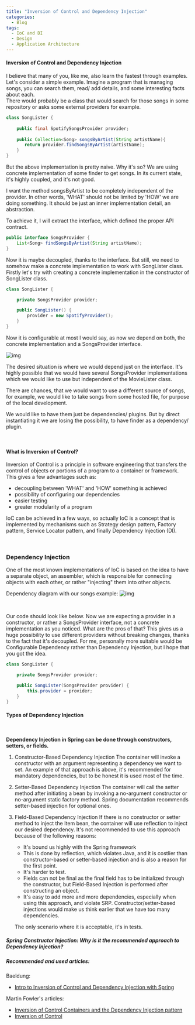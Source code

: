 ```yaml
---
title: "Inversion of Control and Dependency Injection"
categories:
  - Blog
tags:
  - IoC and DI
  - Design 
  - Application Architecture
---
```


#### Inversion of Control and Dependency Injection

I believe that many of you, like me, also learn the fastest through examples. <br>
Let's consider a simple example. Imagine a program that is managing songs, you can search them, read/ add details, and some interesting facts about each. <br>
There would probably be a class that would search for those songs in some repository or asks some external providers for example.

```java
class SongLister {
    
    public final SpotifySongsProvider provider;
    
    public Collection<Song> songsByArtist(String artistName){
       return provider.findSongsByArtist(artistName);
    }
}
```
But the above implementation is pretty naive. Why it's so?
We are using concrete implementation of some finder to get songs.
In its current state, it's highly coupled, and it's not good.

I want the method songsByArtist to be completely independent of the provider.
In other words, 'WHAT' should not be limited by 'HOW' we are doing something.
It should be just an inner implementation detail, an abstraction.

To achieve it, I will extract the interface, which defined the proper API contract.

```java 
public interface SongsProvider {
    List<Song> findSongsByArtist(String artistName);
}
```

Now it is maybe decoupled, thanks to the interface.
But still, we need to somehow make a concrete implementation to work with SongLister class.
Firstly let's try with creating a concrete implementation in the constructor of SongLister class.

```java
class SongLister {

    private SongsProvider provider;

    public SongLister() {
        provider = new SpotifyProvider();
    }
}
```
Now it is configurable at most I would say, as now we depend on both, the concrete implementation and a SongsProvider interface.

![img]({{site.url}}/assets/blog_images/2022-24-10-inversion-of-control-and-the-dependency-injection/conrete-impl-constructor-initializing.jpg)

The desired situation is where we would depend just on the interface.
It's highly possible that we would have several SongsProvider implementations which we would like to use but independent of the MovieLister class.

There are chances, that we would want to use a different source of songs, for example, we would like to take songs from some hosted file, for purpose of the local development.

We would like to have them just be dependencies/ plugins. But by direct instantiating it we are losing the possibility, to have finder as a dependency/ plugin.

<br>

#### What is Inversion of Control?

Inversion of Control is a principle in software engineering that transfers the control of objects or portions of a program to a container or framework.
This gives a few advantages such as:

* decoupling between 'WHAT' and 'HOW' something is achieved
* possibility of configuring our dependencies
* easier testing
* greater modularity of a program


IoC can be achieved in a few ways, so actually IoC is a concept that is implemented by mechanisms such as Strategy design pattern, Factory pattern, Service Locator pattern, and finally Dependency Injection (DI).

<br>

### Dependency Injection

One of the most known implementations of IoC is based on the idea to have a separate object, an assembler, which is responsible for connecting objects with each other, or rather "injecting" them into other objects.

Dependency diagram with our songs example:
![img]({{site.url}}/assets/blog_images/2022-24-10-inversion-of-control-and-the-dependency-injection/di-architecture.jpg)


<br>

Our code should look like below. Now we are expecting a provider in a constructor, or rather a SongsProvider interface, not a concrete implementation as you noticed.
What are the pros of that? This gives us a huge possibility to use different providers without breaking changes, thanks to the fact that it's decoupled.
For me, personally more suitable would be Configurable Dependency rather than Dependency Injection, but I hope that you got the idea.

```java
class SongLister {

    private SongsProvider provider;

    public SongLister(SongsProvider provider) {
        this.provider = provider;
    }
}
```

#### Types of Dependency Injection

<br> 

**Dependency Injection in Spring can be done through constructors, setters, or fields.**


1. Constructor-Based Dependency Injection
   The container will invoke a constructor with an argument representing a dependency we want to set.
   An example of that approach is above, it's recommended for mandatory dependencies, but to be honest it is used most of the time.

2. Setter-Based Dependency Injection
   The container will call the setter method after initiating a bean by invoking a no-argument constructor or no-argument static factory method.
   Spring documentation recommends setter-based injection for optional ones.

3. Field-Based Dependency Injection
   If there is no constructor or setter method to inject the Item bean, the container will use reflection to inject our desired dependency.
   It's not recommended to use this approach because of the following reasons:
   * It's bound us highly with the Spring framework
   * This is done by reflection, which violates Java, and it is costlier than constructor-based or setter-based injection and is also a reason for the first point.
   * It's harder to test.
   * Fields can not be final as the final field has to be initialized through the constructor, but Field-Based Injection is performed after constructing an object.
   * It's easy to add more and more dependencies, especially when using this approach, and violate SRP. Constructor/setter-based injections would make us think earlier that we have too many dependencies.

   The only scenario where it is acceptable, it's in tests.


##### Spring Constructor Injection: Why is it the recommended approach to Dependency Injection?

##### Recommended and used articles:

Baeldung:
* [Intro to Inversion of Control and Dependency Injection with Spring](https://www.baeldung.com/inversion-control-and-dependency-injection-in-spring)

Martin Fowler's articles:
* [Inversion of Control Containers and the Dependency Injection pattern](https://martinfowler.com/bliki/InversionOfControl.html)
* [Inversion of Control](https://martinfowler.com/articles/injection.html) 

